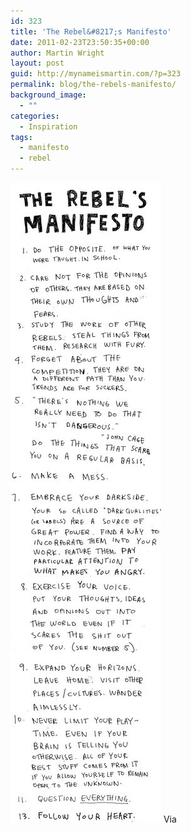 ```yaml
---
id: 323
title: 'The Rebel&#8217;s Manifesto'
date: 2011-02-23T23:50:35+00:00
author: Martin Wright
layout: post
guid: http://mynameismartin.com/?p=323
permalink: blog/the-rebels-manifesto/
background_image:
  - ""
categories:
  - Inspiration
tags:
  - manifesto
  - rebel
---
```

<img class="aligncenter size-full wp-image-324" title="6217623_zE4uNPdy_c.jpg.scaled500" alt="" src="/assets/img/blog-post-images/2011/02/6217623_zE4uNPdy_c.jpg.scaled500.jpg" width="241" height="1024" />  
Via <http://allthatinspires.me/the-rebels-manifesto>